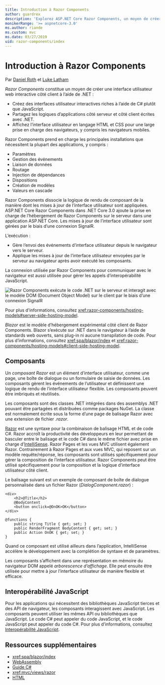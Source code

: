 ```yaml
---
title: Introduction à Razor Components
author: guardrex
description: 'Explorez ASP.NET Core Razor Components, un moyen de créer une interface utilisateur web interactive côté client à l’aide de .NET dans une application ASP.NET Core.'
monikerRange: '>= aspnetcore-3.0'
ms.author: riande
ms.custom: mvc
ms.date: 03/27/2019
uid: razor-components/index
---
```

# <a name="introduction-to-razor-components"></a>Introduction à Razor Components

Par [Daniel Roth](https://github.com/danroth27) et [Luke Latham](https://github.com/guardrex)

*Razor Components* constitue un moyen de créer une interface utilisateur web interactive côté client à l’aide de .NET :

* Créez des interfaces utilisateur interactives riches à l’aide de C# plutôt que JavaScript.
* Partagez les logiques d’applications côté serveur et côté client écrites avec .NET.
* Affichez l’interface utilisateur en langage HTML et CSS pour une large prise en charge des navigateurs, y compris les navigateurs mobiles.

Razor Components prend en charge les principales installations que nécessitent la plupart des applications, y compris :

* Paramètres
* Gestion des événements
* Liaison de données
* Routage
* Injection de dépendances
* Dispositions
* Création de modèles
* Valeurs en cascade

Razor Components dissocie la logique de rendu de composant de la manière dont les mises à jour de l’interface utilisateur sont appliquées. ASP.NET Core Razor Components dans .NET Core 3.0 ajoute la prise en charge de l’hébergement de Razor Components sur le serveur dans une application ASP.NET Core. Les mises à jour de l’interface utilisateur sont gérées par le biais d’une connexion SignalR.

L’exécution :

* Gère l’envoi des événements d’interface utilisateur depuis le navigateur vers le serveur.
* Applique les mises à jour de l’interface utilisateur envoyées par le serveur au navigateur après avoir exécuté les composants.

La connexion utilisée par Razor Components pour communiquer avec le navigateur est aussi utilisée pour gérer les appels d’interopérabilité JavaScript.

![Razor Components exécute le code .NET sur le serveur et interagit avec le modèle DOM (Document Object Model) sur le client par le biais d’une connexion SignalR](index/_static/aspnet-core-razor-components.png)

Pour plus d'informations, consultez <xref:razor-components/hosting-models#server-side-hosting-model>.

*Blazor* est le modèle d’hébergement expérimental côté client de Razor Components. Blazor s’exécute sur .NET dans le navigateur à l’aide de standards web ouverts, sans plug-in ni aucune transpilation de code. Pour plus d’informations, consultez <xref:spa/blazor/index> et <xref:razor-components/hosting-models#client-side-hosting-model>.

## <a name="components"></a>Composants

Un *composant Razor* est un élément d’interface utilisateur, comme une page, une boîte de dialogue ou un formulaire de saisie de données. Les composants gèrent les événements de l’utilisateur et définissent une logique de rendu de l’interface utilisateur flexible. Les composants peuvent être imbriqués et réutilisés.

Les composants sont des classes .NET intégrées dans des assemblys .NET pouvant être partagées et distribuées comme packages NuGet. La classe est normalement écrite sous la forme d’une page de balisage Razor avec une extension de fichier *.razor*.

[Razor](xref:mvc/views/razor) est une syntaxe pour la combinaison de balisage HTML et de code C#. Razor accroît la productivité des développeurs en leur permettant de basculer entre le balisage et le code C# dans le même fichier avec prise en charge d’[IntelliSense](/visualstudio/ide/using-intellisense). Razor Pages et les vues MVC utilisent également Razor. Contrairement à Razor Pages et aux vues MVC, qui reposent sur un modèle requête/réponse, les composants sont utilisés spécifiquement pour gérer la composition de l’interface utilisateur. Razor Components peut être utilisé spécifiquement pour la composition et la logique d’interface utilisateur côté client.

Le balisage suivant est un exemple de composant de boîte de dialogue personnalisée dans un fichier Razor (*DialogComponent.razor*) :

```cshtml
<div>
    <h2>@Title</h2>
    @BodyContent
    <button onclick=@OnOK>OK</button>
</div>

@functions {
    public string Title { get; set; }
    public RenderFragment BodyContent { get; set; }
    public Action OnOK { get; set; }
}
```

Quand ce composant est utilisé ailleurs dans l’application, IntelliSense accélère le développement avec la complétion de syntaxe et de paramètres.

Les composants s’affichent dans une représentation en mémoire du navigateur DOM appelé *arborescence d’affichage*. Elle peut ensuite être utilisée pour mettre à jour l’interface utilisateur de manière flexible et efficace.

## <a name="javascript-interop"></a>Interopérabilité JavaScript

Pour les applications qui nécessitent des bibliothèques JavaScript tierces et des API de navigateur, les composants interagissent avec JavaScript. Les composants peuvent utiliser les mêmes API ou bibliothèques que JavaScript. Le code C# peut appeler du code JavaScript, et le code JavaScript peut appeler du code C#. Pour plus d’informations, consultez [Interopérabilité JavaScript](xref:razor-components/javascript-interop).

## <a name="additional-resources"></a>Ressources supplémentaires

* <xref:spa/blazor/index>
* [WebAssembly](http://webassembly.org/)
* [Guide C#](/dotnet/csharp/)
* <xref:mvc/views/razor>
* [HTML](https://www.w3.org/html/)
